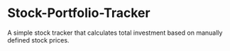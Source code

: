 # Stock-Portfolio-Tracker
A simple stock tracker that calculates total investment based on manually defined stock prices.
